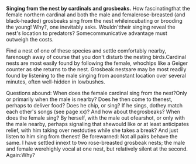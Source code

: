 **Singing from the nest by cardinals and grosbeaks.** How fascinatingthat the female northern cardinal and both the male and femalerose-breasted (and black-headed) grosbeaks sing from the nest whileincubating or brooding the young! Why?, one inevitably asks. Wouldn'ttheir singing reveal the nest's location to predators? Somecommunicative advantage must outweigh the costs.

Find a nest of one of these species and settle comfortably nearby, farenough away of course that you don't disturb the nesting birds.Cardinal nests are most easily found by following the female, whochips like a Geiger counter as she returns to the nest. Grosbeak nestsare may be most readily found by listening to the male singing from aconstant location over several minutes, often well-hidden in lowbushes.

Questions abound: When does the female cardinal sing from the nest?Only or primarily when the male is nearby? Does he then come to thenest, perhaps to deliver food? Does he chip, or sing? If he sings, dothey match each other's songs (see page xx)? And how about thegrosbeaks? When does the female sing? By herself, with the male out ofearshot, or only with the male nearby, perhaps signaling that shewould like or at least anticipates relief, with him taking over nestduties while she takes a break? And just listen to him sing from thenest! Be forewarned: Not all pairs behave the same. I have settled innext to two rose-breasted grosbeak nests; the male and female werehighly vocal at one nest, but relatively silent at the second. Again:Why?
